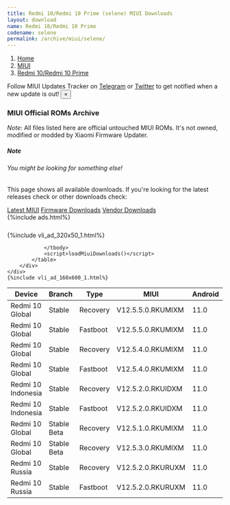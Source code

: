 ```yaml
---
title: Redmi 10/Redmi 10 Prime (selene) MIUI Downloads
layout: download
name: Redmi 10/Redmi 10 Prime
codename: selene
permalink: /archive/miui/selene/
---
```

<nav aria-label="breadcrumb">
    <ol class="breadcrumb">
        <li class="breadcrumb-item"><a href="/">Home</a></li>
        <li class="breadcrumb-item"><a href="/miui/">MIUI</a></li>
        <li class="breadcrumb-item active" aria-current="page"><a href="/miui/selene/">Redmi 10/Redmi 10 Prime</a></li>
    </ol>
</nav>
<div class="alert alert-primary alert-dismissible fade show" role="alert">
    Follow MIUI Updates Tracker on <a href="https://t.me/MIUIUpdatesTracker" class="alert-link">Telegram</a>
     or <a href="https://twitter.com/MiFwUpdater" class="alert-link">Twitter</a> to get notified when a new update is out!
    <button type="button" class="close" data-dismiss="alert" aria-label="Close">
        <span aria-hidden="true">&times;</span>
    </button>
</div>

### MIUI Official ROMs Archive
*Note*: All files listed here are official untouched MIUI ROMs. It's not owned, modified or modded by Xiaomi Firmware Updater.
<div class="card">
  <div class="card-body">
    <h5 class="card-title">Note</h5>
    <h6 class="card-subtitle mb-2 text-muted">You might be looking for something else!</h6>
    <p class="card-text">This page shows all available downloads.
     If you're looking for the latest releases check or other downloads check:</p>
    <a href="/miui/selene/" class="card-link">Latest MIUI</a>
    <a href="/firmware/selene/" class="card-link">Firmware Downloads</a>
    <a href="/vendor/selene/" class="card-link">Vendor Downloads</a>
  </div>
</div>
{%include ads.html%}
<div class="row justify-content-center">
    <div class="col-10">
        <div class="table-responsive-md" style="margin-top: 25px;">
            {%include vli_ad_320x50_1.html%}
            <table id="miui" class="display dt-responsive nowrap compact table table-striped table-hover table-sm">
                <thead class="thead-dark">
                    <tr>
                        <th data-ref="device">Device</th>
                        <th data-ref="branch">Branch</th>
                        <th data-ref="type">Type</th>
                        <th data-ref="miui">MIUI</th>
                        <th data-ref="android">Android</th>
                        <th data-ref="size">Size</th>
                        <th data-ref="size">Date</th>
                        <th data-ref="link">Link</th>
                    </tr>
                </thead>
                <tbody>
                <tr><td>Redmi 10 Global</td><td>Stable</td><td>Recovery</td><td>V12.5.5.0.RKUMIXM</td><td>11.0</td><td>2.4 GB</td><td>2021-09-07</td><td><a href="/miui/selene/stable/V12.5.5.0.RKUMIXM/">Download</a></td></tr>
<tr><td>Redmi 10 Global</td><td>Stable</td><td>Fastboot</td><td>V12.5.5.0.RKUMIXM</td><td>11.0</td><td>5.1 GB</td><td>2021-08-21</td><td><a href="/miui/selene/stable/V12.5.5.0.RKUMIXM/">Download</a></td></tr>
<tr><td>Redmi 10 Global</td><td>Stable</td><td>Recovery</td><td>V12.5.4.0.RKUMIXM</td><td>11.0</td><td>2.3 GB</td><td>2021-08-19</td><td><a href="/miui/selene/stable/V12.5.4.0.RKUMIXM/">Download</a></td></tr>
<tr><td>Redmi 10 Global</td><td>Stable</td><td>Fastboot</td><td>V12.5.4.0.RKUMIXM</td><td>11.0</td><td>5.1 GB</td><td>2021-08-03</td><td><a href="/miui/selene/stable/V12.5.4.0.RKUMIXM/">Download</a></td></tr>
<tr><td>Redmi 10 Indonesia</td><td>Stable</td><td>Recovery</td><td>V12.5.2.0.RKUIDXM</td><td>11.0</td><td>2.4 GB</td><td>2021-08-19</td><td><a href="/miui/selene/stable/V12.5.2.0.RKUIDXM/">Download</a></td></tr>
<tr><td>Redmi 10 Indonesia</td><td>Stable</td><td>Fastboot</td><td>V12.5.2.0.RKUIDXM</td><td>11.0</td><td>4.2 GB</td><td>2021-08-10</td><td><a href="/miui/selene/stable/V12.5.2.0.RKUIDXM/">Download</a></td></tr>
<tr><td>Redmi 10 Global</td><td>Stable Beta</td><td>Recovery</td><td>V12.5.1.0.RKUMIXM</td><td>11.0</td><td>2.3 GB</td><td>2021-08-19</td><td><a href="/miui/selene/stable beta/V12.5.1.0.RKUMIXM/">Download</a></td></tr>
<tr><td>Redmi 10 Global</td><td>Stable Beta</td><td>Recovery</td><td>V12.5.3.0.RKUMIXM</td><td>11.0</td><td>2.3 GB</td><td>2021-08-19</td><td><a href="/miui/selene/stable beta/V12.5.3.0.RKUMIXM/">Download</a></td></tr>
<tr><td>Redmi 10 Russia</td><td>Stable</td><td>Recovery</td><td>V12.5.2.0.RKURUXM</td><td>11.0</td><td>2.4 GB</td><td>2021-08-19</td><td><a href="/miui/selene/stable/V12.5.2.0.RKURUXM/">Download</a></td></tr>
<tr><td>Redmi 10 Russia</td><td>Stable</td><td>Fastboot</td><td>V12.5.2.0.RKURUXM</td><td>11.0</td><td>4.5 GB</td><td>2021-08-16</td><td><a href="/miui/selene/stable/V12.5.2.0.RKURUXM/">Download</a></td></tr>

                </tbody>
                <script>loadMiuiDownloads()</script>
            </table>
        </div>
    </div>
    {%include vli_ad_160x600_1.html%}
</div>
